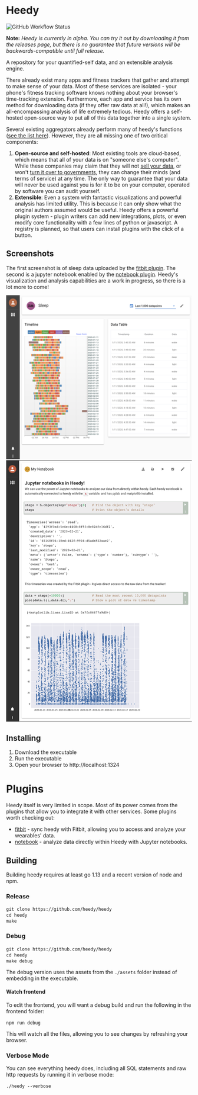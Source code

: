 # Heedy
![GitHub Workflow Status](https://img.shields.io/github/workflow/status/heedy/heedy/Test?label=tests&style=flat-square)

**Note:** *Heedy is currently in alpha. You can try it out by downloading it from the releases page, but there is no guarantee that future versions will be backwards-compatible until full release.* 

A repository for your quantified-self data, and an extensible analysis engine.

There already exist many apps and fitness trackers that gather and attempt to make sense of your data. Most of these services are isolated - your phone's fitness tracking software knows nothing about your browser's time-tracking extension. Furthermore, each app and service has its own method for downloading data (if they offer raw data at all!), which makes an all-encompassing analysis of life extremely tedious. Heedy offers a self-hosted open-source way to put all of this data together into a single system.

Several existing aggregators already perform many of heedy's functions ([see the list here](https://github.com/woop/awesome-quantified-self#aggregators--dashboards)). However, they are all missing one of two critical components:

1) **Open-source and self-hosted**: Most existing tools are cloud-based, which means that all of your data is on "someone else's computer". While these companies may claim that they will not [sell your data](https://arstechnica.com/tech-policy/2019/03/ftc-investigates-whether-isps-sell-your-browsing-history-and-location-data/), or won't [turn it over to governments](https://en.wikipedia.org/wiki/PRISM_(surveillance_program)), they can change their minds (and terms of service) at any time. The only way to guarantee that your data will never be used against you is for it to be on your computer, operated by software you can audit yourself.
2) **Extensible**: Even a system with fantastic visualizations and powerful analysis has limited utility. This is because it can only show what the original authors assumed would be useful. Heedy offers a powerful plugin system - plugin writers can add new integrations, plots, or even modify core functionality with a few lines of python or javascript. A registry is planned, so that users can install plugins with the click of a button.

## Screenshots
The first screenshot is of sleep data uploaded by the [fitbit plugin](https://github.com/heedy/heedy-fitbit-plugin). The second is a jupyter notebook enabled by the [notebook plugin](https://github.com/heedy/heedy-notebook-plugin). Heedy's visualization and analysis capabilities are a work in progress, so there is a lot more to come!

[![Fitbit Plugin Example](./screenshot1.png)](https://github.com/heedy/heedy-fitbit-plugin)
[![Fitbit Notebook Example](./screenshot2.png)](https://github.com/heedy/heedy-notebook-plugin)

## Installing

1) Download the executable
2) Run the executable
3) Open your browser to http://localhost:1324


# Plugins

Heedy itself is very limited in scope. Most of its power comes from the plugins that allow you to integrate it with other services. Some plugins worth checking out:

- [fitbit](https://github.com/heedy/heedy-fitbit-plugin) - sync heedy with Fitbit, allowing you to access and analyze your wearables' data.
- [notebook](https://github.com/heedy/heedy-notebook-plugin) - analyze data directly within Heedy with Jupyter notebooks.

## Building

Building heedy requires at least go 1.13 and a recent version of node and npm.

### Release

```
git clone https://github.com/heedy/heedy
cd heedy
make
```

### Debug

```
git clone https://github.com/heedy/heedy
cd heedy
make debug
```

The debug version uses the assets from the `./assets` folder instead of embedding in the executable.

#### Watch frontend

To edit the frontend, you will want a debug build and run the following in the frontend folder:
```
npm run debug
```

This will watch all the files, allowing you to see changes by refreshing your browser.

### Verbose Mode

You can see everything heedy does, including all SQL statements and raw http requests by running it in verbose mode:
```
./heedy --verbose
```